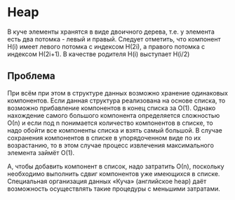 # Heap

В куче элементы хранятся в виде двоичного дерева, т.е. у элемента есть два потомка - левый и правый.
Следует отметить, что компонент H(i) имеет левого потомка с индексом H(2i), а правого потомка с индексом H(2i+1).
В качестве родителя H(i) выступает H(i/2)

## Проблема
При всём при этом в структуре данных возможно хранение одинаковых компонентов. 
Если данная структура реализована на основе списка, то возможно прибавление компонентов в конец списка за О(1). 
Однако нахождение самого большого компонента определяется сложностью О(n) и если под n понимается количество компонентов в списке, 
то надо обойти все компоненты списка и взять самый большой. В случае сохранения компонентов в списке в упорядоченном виде по их возрастанию, 
то в этом случае процесс извлечения максимального элемента займёт О(1). 

А, чтобы добавить компонент в список, надо затратить О(n), поскольку необходимо выполнить сдвиг компонентов уже имеющихся в списке. 
Специальная организация данных «Куча» (английское heap) даёт возможность осуществлять такие процедуры с меньшими затратами.
